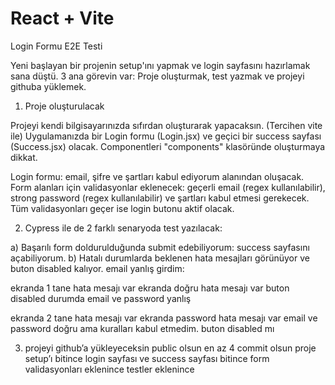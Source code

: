 # React + Vite
Login Formu E2E Testi

Yeni başlayan bir projenin setup'ını yapmak ve login sayfasını hazırlamak sana düştü. 3 ana görevin var: Proje oluşturmak, test yazmak ve projeyi githuba yüklemek.

1. Proje oluşturulacak

Projeyi kendi bilgisayarınızda sıfırdan oluşturarak yapacaksın. (Tercihen vite ile) Uygulamanızda bir Login formu (Login.jsx) ve geçici bir success sayfası (Success.jsx) olacak.
Componentleri "components" klasöründe oluşturmaya dikkat.

Login formu: email, şifre ve şartları kabul ediyorum alanından oluşacak. Form alanları için validasyonlar eklenecek: geçerli email (regex kullanılabilir), strong password (regex kullanılabilir) ve şartları kabul etmesi gerekecek. Tüm validasyonları geçer ise login butonu aktif olacak.

2. Cypress ile de 2 farklı senaryoda test yazılacak:

a) Başarılı form doldurulduğunda submit edebiliyorum: success sayfasını açabiliyorum.
b) Hatalı durumlarda beklenen hata mesajları görünüyor ve buton disabled kalıyor. email yanlış girdim:

ekranda 1 tane hata mesajı var
ekranda doğru hata mesajı var
buton disabled durumda
email ve password yanlış

ekranda 2 tane hata mesajı var
ekranda password hata mesajı var
email ve password doğru ama kuralları kabul etmedim.
buton disabled mı

3. projeyi github’a yükleyeceksin
public olsun
en az 4 commit olsun
proje setup’ı bitince
login sayfası ve success sayfası bitince
form validasyonları eklenince
testler eklenince
